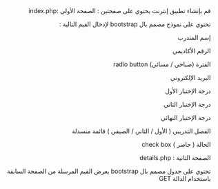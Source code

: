 <div dir="rtl">
قم بإنشاء تطبيق إنترنت يحتوي على  صفحتين :
الصفحة اﻷولى :index.php 

تحتوي على نموذج مصمم بال bootstrap  لإدخال القيم التالية :

إسم المتدرب

الرقم اﻷكاديمي

الفترة (صباحي / مسائي)  radio button

البريد اﻹلكتروني

درجة الإختبار اﻷول

درجة اﻹختبار الثاني

درجة اﻹختبار النهائي

الفصل التدريبي ( اﻷول / الثاني / الصيفي ) قائمة منسدلة

الحالة ( حاضر ) check box



الصفحة الثانية : details.php

تحتوي على جدول مصمم بال bootstrap   يعرض القيم المرسلة من الصفحة السابقة باستخدام الدالة GET

</div>